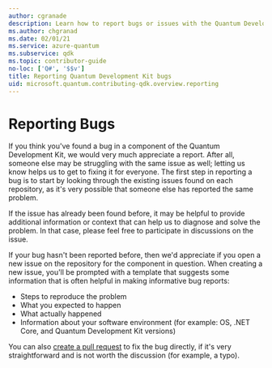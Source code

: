 ```yaml
---
author: cgranade
description: Learn how to report bugs or issues with the Quantum Development Kit (QDK).
ms.author: chgranad
ms.date: 02/01/21
ms.service: azure-quantum
ms.subservice: qdk
ms.topic: contributor-guide
no-loc: ['Q#', '$$v']
title: Reporting Quantum Development Kit bugs
uid: microsoft.quantum.contributing-qdk.overview.reporting
---
```


# Reporting Bugs #

If you think you've found a bug in a component of the Quantum Development Kit, we would very much appreciate a report.
After all, someone else may be struggling with the same issue as well; letting us know helps us to get to fixing it for everyone.
The first step in reporting a bug is to start by looking through the existing issues found on each repository, as it's very possible that someone else has reported the same problem.

If the issue has already been found before, it may be helpful to provide additional information or context that can help us to diagnose and solve the problem.
In that case, please feel free to participate in discussions on the issue.

If your bug hasn't been reported before, then we'd appreciate if you open a new issue on the repository for the component in question.
When creating a new issue, you'll be prompted with a template that suggests some information that is often helpful in making informative bug reports:

- Steps to reproduce the problem
- What you expected to happen
- What actually happened
- Information about your software environment (for example: OS, .NET Core, and Quantum Development Kit versions)

You can also [create a pull request](https://help.github.com/articles/about-pull-requests/) to fix the bug directly, if it's very straightforward and is not worth the discussion (for example, a typo).